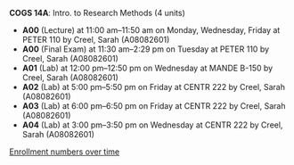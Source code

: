**COGS 14A**: Intro. to Research Methods (4 units)

- **A00** (Lecture) at 11:00 am–11:50 am on Monday, Wednesday, Friday at PETER 110 by Creel, Sarah (A08082601)
- **A00** (Final Exam) at 11:30 am–2:29 pm on Tuesday at PETER 110 by Creel, Sarah (A08082601)
- **A01** (Lab) at 12:00 pm–12:50 pm on Wednesday at MANDE B-150 by Creel, Sarah (A08082601)
- **A02** (Lab) at 5:00 pm–5:50 pm on Friday at CENTR 222 by Creel, Sarah (A08082601)
- **A03** (Lab) at 6:00 pm–6:50 pm on Friday at CENTR 222 by Creel, Sarah (A08082601)
- **A04** (Lab) at 3:00 pm–3:50 pm on Wednesday at CENTR 222 by Creel, Sarah (A08082601)

[Enrollment numbers over time](./COGS14A.tsv)

